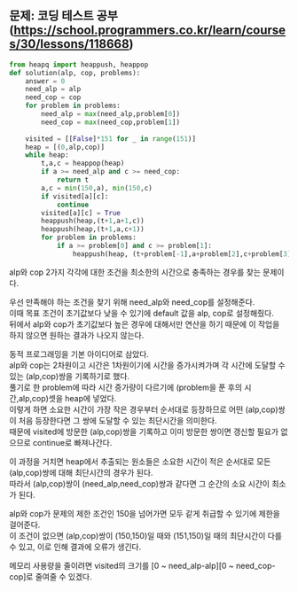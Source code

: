 ## 문제: 코딩 테스트 공부 (https://school.programmers.co.kr/learn/courses/30/lessons/118668)


```python
from heapq import heappush, heappop
def solution(alp, cop, problems):
    answer = 0
    need_alp = alp
    need_cop = cop
    for problem in problems:
        need_alp = max(need_alp,problem[0])
        need_cop = max(need_cop,problem[1])
        
    visited = [[False]*151 for _ in range(151)]
    heap = [(0,alp,cop)]
    while heap:
        t,a,c = heappop(heap)
        if a >= need_alp and c >= need_cop:
            return t
        a,c = min(150,a), min(150,c)
        if visited[a][c]:
            continue
        visited[a][c] = True
        heappush(heap,(t+1,a+1,c))
        heappush(heap,(t+1,a,c+1))
        for problem in problems:
            if a >= problem[0] and c >= problem[1]:
                heappush(heap, (t+problem[-1],a+problem[2],c+problem[3]))
```

alp와 cop 2가지 각각에 대한 조건을 최소한의 시간으로 충족하는 경우를 찾는 문제이다. 

우선 만족해야 하는 조건을 찾기 위해 need_alp와 need_cop를 설정해준다.  
이때 목표 조건이 초기값보다 낮을 수 있기에 default 값을 alp, cop로 설정해줬다.  
뒤에서 alp와 cop가 초기값보다 높은 경우에 대해서만 연산을 하기 때문에 이 작업을 하지 않으면 원하는 결과가 나오지 않는다.  
  
동적 프로그래밍을 기본 아이디어로 삼았다.  
alp와 cop는 2차원이고 시간은 1차원이기에 시간을 증가시켜가며 각 시간에 도달할 수 있는 (alp,cop)쌍을 기록하기로 했다.  
풀기로 한 problem에 따라 시간 증가량이 다르기에 (problem을 푼 후의 시간,alp,cop)셋을 heap에 넣었다.  
이렇게 하면 소요한 시간이 가장 작은 경우부터 순서대로 등장하므로 어떤 (alp,cop)쌍이 처음 등장한다면 그 쌍에 도달할 수 있는 최단시간을 의미한다.  
때문에 visited에 방문한 (alp,cop)쌍을 기록하고 이미 방문한 쌍이면 갱신할 필요가 없으므로 continue로 빠져나간다.  
  
이 과정을 거치면 heap에서 추출되는 원소들은 소요한 시간이 적은 순서대로 모든 (alp,cop)쌍에 대해 최단시간의 경우가 된다.  
따라서 (alp,cop)쌍이 (need_alp,need_cop)쌍과 같다면 그 순간의 소요 시간이 최소가 된다.  
 
alp와 cop가 문제의 제한 조건인 150을 넘어가면 모두 같게 취급할 수 있기에 제한을 걸어준다.  
이 조건이 없으면 (alp,cop)쌍이 (150,150)일 때와 (151,150)일 때의 최단시간이 다를 수 있고, 이로 인해 결과에 오류가 생긴다.  
  
메모리 사용량을 줄이려면 visited의 크기를 [0 ~ need_alp-alp][0 ~ need_cop-cop]로 줄여줄 수 있겠다.
